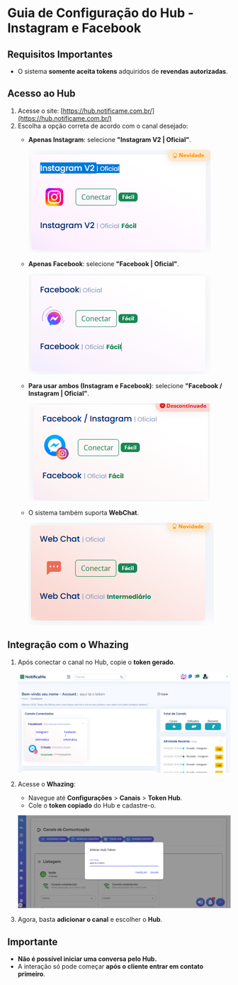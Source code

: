 # Guia de Configuração do Hub - Instagram e Facebook

## Requisitos Importantes
- O sistema **somente aceita tokens** adquiridos de **revendas autorizadas**.

## Acesso ao Hub
1. Acesse o site: [https://hub.notificame.com.br/](https://hub.notificame.com.br/)
2. Escolha a opção correta de acordo com o canal desejado:
   - **Apenas Instagram**: selecione **"Instagram V2 | Oficial"**.
     
     ![Print da tela](instagram.png)
   
   - **Apenas Facebook**: selecione **"Facebook | Oficial"**.
     
     ![Print da tela](facebook.png)
   
   - **Para usar ambos (Instagram e Facebook)**: selecione **"Facebook / Instagram | Oficial"**.
     
     ![Print da tela](facebookinstagram.png)
   
   - O sistema também suporta **WebChat**.
     
     ![Print da tela](webchat.png)

## Integração com o Whazing
1. Após conectar o canal no Hub, copie o **token gerado**.
   
   ![Print da tela](telatoken.png)
   
2. Acesse o **Whazing**:
   - Navegue até **Configurações** > **Canais** > **Token Hub**.
   - Cole o **token copiado** do Hub e cadastre-o.
   
   ![Print da tela](whazing.png)
   
3. Agora, basta **adicionar o canal** e escolher o **Hub**.

## Importante
- **Não é possível iniciar uma conversa pelo Hub.**
- A interação só pode começar **após o cliente entrar em contato primeiro**.